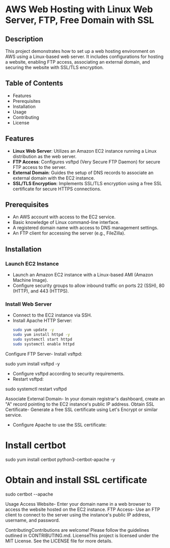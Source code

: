 # AWS Web Hosting with Linux Web Server, FTP, Free Domain with SSL

## Description
This project demonstrates how to set up a web hosting environment on AWS using a Linux-based web server. It includes configurations for hosting a website, enabling FTP access, associating an external domain, and securing the website with SSL/TLS encryption.

## Table of Contents
- Features
- Prerequisites
- Installation
- Usage
- Contributing
- License

## Features
- **Linux Web Server**: Utilizes an Amazon EC2 instance running a Linux distribution as the web server.
- **FTP Access**: Configures vsftpd (Very Secure FTP Daemon) for secure FTP access to the server.
- **External Domain**: Guides the setup of DNS records to associate an external domain with the EC2 instance.
- **SSL/TLS Encryption**: Implements SSL/TLS encryption using a free SSL certificate for secure HTTPS connections.

## Prerequisites
- An AWS account with access to the EC2 service.
- Basic knowledge of Linux command-line interface.
- A registered domain name with access to DNS management settings.
- An FTP client for accessing the server (e.g., FileZilla).

## Installation
### Launch EC2 Instance
- Launch an Amazon EC2 instance with a Linux-based AMI (Amazon Machine Image).
- Configure security groups to allow inbound traffic on ports 22 (SSH), 80 (HTTP), and 443 (HTTPS).

### Install Web Server
- Connect to the EC2 instance via SSH.
- Install Apache HTTP Server:
  ```bash
  sudo yum update -y
  sudo yum install httpd -y
  sudo systemctl start httpd
  sudo systemctl enable httpd

Configure FTP Server- Install vsftpd:

sudo yum install vsftpd -y

- Configure vsftpd according to security requirements.
- Restart vsftpd:

sudo systemctl restart vsftpd

Associate External Domain- In your domain registrar's dashboard, create an "A" record pointing to the EC2 instance's public IP address.
Obtain SSL Certificate- Generate a free SSL certificate using Let's Encrypt or similar service.
- Configure Apache to use the SSL certificate:

# Install certbot
sudo yum install certbot python3-certbot-apache -y
# Obtain and install SSL certificate
sudo certbot --apache

Usage Access Website- Enter your domain name in a web browser to access the website hosted on the EC2 instance.
FTP Access- Use an FTP client to connect to the server using the instance's public IP address, username, and password.

ContributingContributions are welcome! 
Please follow the guidelines outlined in CONTRIBUTING.md.
LicenseThis project is licensed under the MIT License. See the LICENSE file for more details.




